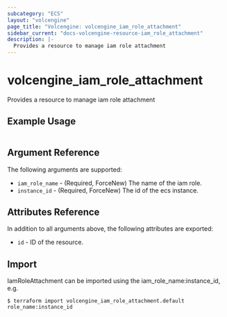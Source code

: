 ```yaml
---
subcategory: "ECS"
layout: "volcengine"
page_title: "Volcengine: volcengine_iam_role_attachment"
sidebar_current: "docs-volcengine-resource-iam_role_attachment"
description: |-
  Provides a resource to manage iam role attachment
---
```

# volcengine_iam_role_attachment
Provides a resource to manage iam role attachment
## Example Usage
```hcl

```
## Argument Reference
The following arguments are supported:
* `iam_role_name` - (Required, ForceNew) The name of the iam role.
* `instance_id` - (Required, ForceNew) The id of the ecs instance.

## Attributes Reference
In addition to all arguments above, the following attributes are exported:
* `id` - ID of the resource.



## Import
IamRoleAttachment can be imported using the iam_role_name:instance_id, e.g.
```
$ terraform import volcengine_iam_role_attachment.default role_name:instance_id
```

